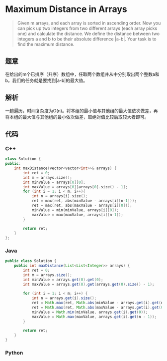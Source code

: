 # Maximum Distance in Arrays

> Given m arrays, and each array is sorted in ascending order. Now you can pick up two integers from two different arrays \(each array picks one\) and calculate the distance. We define the distance between two integers a and b to be their absolute difference \|a-b\|. Your task is to find the maximum distance.

## 题意

在给出的m个已排序（升序）数组中，任取两个数组并从中分别取出两个整数a和b，我们的任务就是要找到\|a-b\|的最大值。

## 解析

一趟遍历，时间复杂度为O\(n\)。将本组的最小值与其他组的最大值依次做差，再将本组的最大值与其他组的最小依次做差，取绝对值比较后取较大者即可。

## 代码

### C++

```cpp
class Solution {
public:
    int maxDistance(vector<vector<int>>& arrays) {
        int ret = 0;
        int m = arrays.size();
        int minValue = arrays[0][0];
        int maxValue = arrays[0][arrays[0].size() - 1];
        for (int i = 1; i < m; i++){
            int n = arrays[i].size();
            ret = max(ret, abs(minValue - arrays[i][n-1]));
            ret = max(ret, abs(maxValue - arrays[i][0]));
            minValue = min(minValue, arrays[i][0]);
            maxValue = max(maxValue, arrays[i][n-1]);
        }
        
        return ret;
    }
};
```

### Java

```java
public class Solution {
    public int maxDistance(List<List<Integer>> arrays) {
        int ret = 0;
        int m = arrays.size();
        int minValue = arrays.get(0).get(0);
        int maxValue = arrays.get(0).get(arrays.get(0).size() - 1);
        
        for (int i = 1; i < m; i++) {
            int n = arrays.get(i).size();
            ret = Math.max(ret, Math.abs(minValue - arrays.get(i).get(n-1)));
            ret = Math.max(ret, Math.abs(maxValue - arrays.get(i).get(0)));
            minValue = Math.min(minValue, arrays.get(i).get(0));
            maxValue = Math.max(maxValue, arrays.get(i).get(n - 1));
        }
        
        return ret;
    }
}
```

### Python



